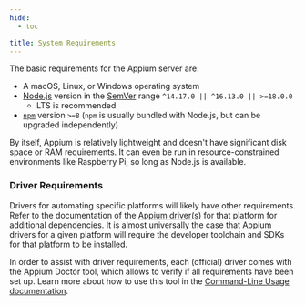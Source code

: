 ```yaml
---
hide:
  - toc

title: System Requirements
---
```


The basic requirements for the Appium server are:

* A macOS, Linux, or Windows operating system
* [Node.js](https://nodejs.org) version in the [SemVer](https://semver.org) range `^14.17.0 || ^16.13.0 || >=18.0.0`
  * LTS is recommended
* [`npm`](https://npmjs.com) version `>=8` (`npm` is usually bundled with Node.js, but can be upgraded
independently)

By itself, Appium is relatively lightweight and doesn't have significant disk space or RAM
requirements. It can even be run in resource-constrained environments like Raspberry Pi, so long as
Node.js is available.

### Driver Requirements

Drivers for automating specific platforms will likely have other requirements. Refer to the
documentation of the [Appium driver(s)](../ecosystem/drivers.md) for that platform for additional
dependencies. It is almost universally the case that Appium drivers for a given platform will
require the developer toolchain and SDKs for that platform to be installed.

In order to assist with driver requirements, each (official) driver comes with the Appium Doctor tool,
which allows to verify if all requirements have been set up. Learn more about how to use this tool in
the [Command-Line Usage documentation](../cli/extensions.md#doctor).
